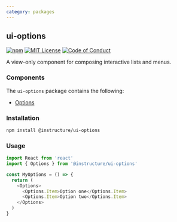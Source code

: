 ```yaml
---
category: packages
---
```


## ui-options

[![npm][npm]][npm-url]
[![MIT License][license-badge]][license]
[![Code of Conduct][coc-badge]][coc]

A view-only component for composing interactive lists and menus.

### Components

The `ui-options` package contains the following:

- [Options](#Options)

### Installation

```sh
npm install @instructure/ui-options
```

### Usage

```js
import React from 'react'
import { Options } from '@instructure/ui-options'

const MyOptions = () => {
  return (
    <Options>
      <Options.Item>Option one</Options.Item>
      <Options.Item>Option two</Options.Item>
    </Options>
  )
}
```

[npm]: https://img.shields.io/npm/v/@instructure/ui-options.svg
[npm-url]: https://npmjs.com/package/@instructure/ui-options
[license-badge]: https://img.shields.io/npm/l/instructure-ui.svg?style=flat-square
[license]: https://github.com/instructure/instructure-ui/blob/master/LICENSE.md
[coc-badge]: https://img.shields.io/badge/code%20of-conduct-ff69b4.svg?style=flat-square
[coc]: https://github.com/instructure/instructure-ui/blob/master/CODE_OF_CONDUCT.md
